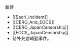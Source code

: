 新建
- [[Saori_Incident]]
- [[CERO_And_EOCS]]
- [[CERO_JapanCensorship]]
- [[EOCS_JapanCensorship]]
- 待补充宫崎勤事件。
